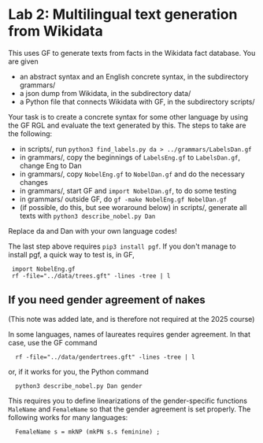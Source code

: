 # Lab 2: Multilingual text generation from Wikidata

This uses GF to generate texts from facts in the Wikidata fact database. 
You are given 

- an abstract syntax and an English concrete syntax, in the subdirectory grammars/
- a json dump from Wikidata, in the subdirectory data/
- a Python file that connects Wikidata with GF, in the subdirectory scripts/

Your task is to create a concrete syntax for some other language by using the 
GF RGL and evaluate the text generated by this. The steps to take are the following:

- in scripts/, run `python3 find_labels.py da > ../grammars/LabelsDan.gf`
- in grammars/, copy the beginnings of `LabelsEng.gf` to `LabelsDan.gf`, change Eng to Dan
- in grammars/, copy `NobelEng.gf` to `NobelDan.gf` and do the necessary changes
- in grammars/, start GF and `import NobelDan.gf`, to do some testing
- in grammars/ outside GF, do `gf -make NobelEng.gf NobelDan.gf`
- (if possible, do this, but see woraround below) in scripts/, generate all texts with `python3 describe_nobel.py Dan`


Replace da and Dan with your own language codes!

The last step above requires `pip3 install pgf`.
If you don't manage to install pgf, a quick way to test is, in GF,
```
 import NobelEng.gf
 rf -file="../data/trees.gft" -lines -tree | l
```

## If you need gender agreement of nakes

(This note was added late, and is therefore not required at the 2025 course)

In some languages, names of laureates requires gender agreement.
In that case, use the GF command
```
  rf -file="../data/gendertrees.gft" -lines -tree | l
```
or, if it works for you, the Python command
```
  python3 describe_nobel.py Dan gender
```
This requires you to define linearizations of the gender-specific functions `MaleName` and `FemaleName` so that the gender agreement is set properly.
The following works for many languages:
```
  FemaleName s = mkNP (mkPN s.s feminine) ;
```



